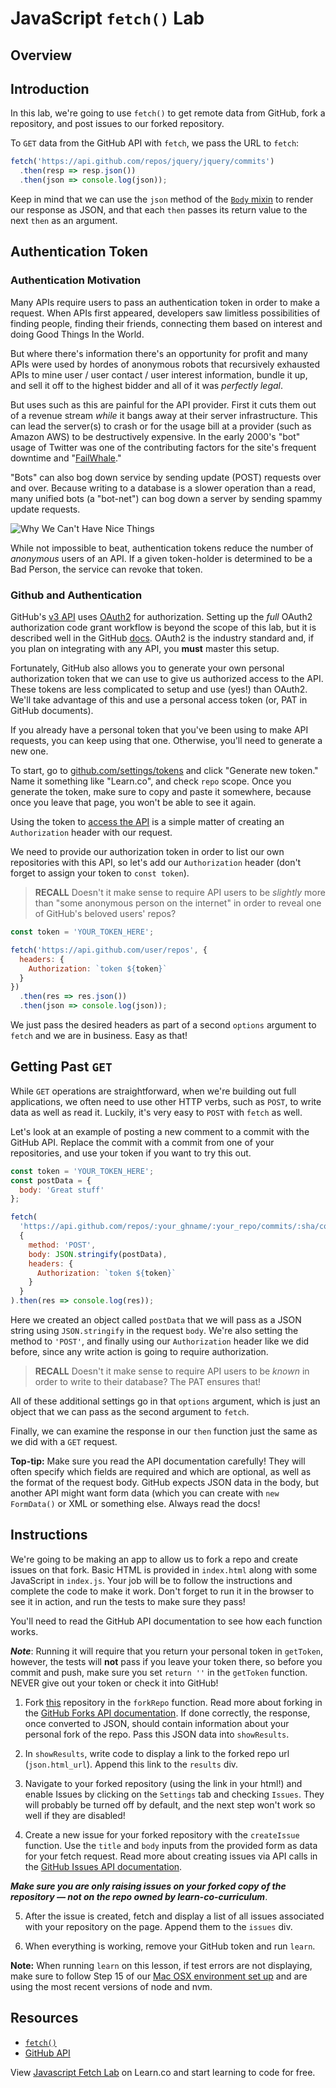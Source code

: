 # JavaScript `fetch()` Lab

## Overview

## Introduction

In this lab, we're going to use `fetch()` to get remote data from GitHub, fork a
repository, and post issues to our forked repository.

To `GET` data from the GitHub API with `fetch`, we pass the URL to `fetch`:

```js
fetch('https://api.github.com/repos/jquery/jquery/commits')
  .then(resp => resp.json())
  .then(json => console.log(json));
```

Keep in mind that we can use the `json` method of the [`Body` mixin][mixin] to
render our response as JSON, and that each `then` passes its return value to the
next `then` as an argument.

## Authentication Token

### Authentication Motivation

Many APIs require users to pass an authentication token in order to make a
request. When APIs first appeared, developers saw limitless possibilities
of finding people, finding their friends, connecting them based on interest
and doing Good Things In the World.

But where there's information there's an opportunity for profit and many APIs
were used by hordes of anonymous robots that recursively exhausted APIs to
mine user / user contact / user interest information, bundle it up, and sell it
off to the highest bidder and all of it was _perfectly legal_.

But uses such as this are painful for the API provider. First it cuts them out
of a revenue stream _while_ it bangs away at their server infrastructure. This
can lead the server(s) to crash or for the usage bill at a provider (such as
Amazon AWS) to be destructively expensive. In the early 2000's "bot" usage of
Twitter was one of the contributing factors for the site's frequent downtime
and "[FailWhale][]."

"Bots" can also bog down service by sending update (POST) requests over and over.
Because writing to a database is a slower operation than a read, many unified
bots (a "bot-net") can bog down a server by sending spammy update requests.

![Why We Can't Have Nice Things](https://media.giphy.com/media/7QOd9u8qQ4Hio/giphy.gif)

While not impossible to beat, authentication tokens reduce the number of _anonymous_
users of an API. If a given token-holder is determined to be a Bad Person, the service
can revoke that token.

### Github and Authentication

GitHub's [v3 API][v3] uses [OAuth2][github oauth] for authorization. Setting up
the _full_ OAuth2 authorization code grant workflow is beyond the scope of this
lab, but it is described well in the GitHub [docs][github oauth]. OAuth2 is the
industry standard and, if you plan on integrating with any API, you **must** master
this setup.

Fortunately, GitHub also allows you to generate your own personal authorization
token that we can use to give us authorized access to the API. These tokens are
less complicated to setup and use (yes!) than OAuth2. We'll take advantage of this
and use a personal access token (or, PAT in GitHub documents).

If you already have a personal token that you've been using to make API
requests, you can keep using that one. Otherwise, you'll need to generate a new
one.

To start, go to [github.com/settings/tokens][tokens] and click "Generate new
token." Name it something like "Learn.co", and check `repo` scope. Once you
generate the token, make sure to copy and paste it somewhere, because once you
leave that page, you won't be able to see it again.

Using the token to [access the API][api] is a simple matter of creating an
`Authorization` header with our request.

We need to provide our authorization token in order to list our own repositories
with this API, so let's add our `Authorization` header (don't forget to assign
your token to `const token`).

> **RECALL** Doesn't it make sense to require API users to be _slightly_ more than
"some anonymous person on the internet" in order to reveal one of GitHub's beloved
users' repos?

```js
const token = 'YOUR_TOKEN_HERE';

fetch('https://api.github.com/user/repos', {
  headers: {
    Authorization: `token ${token}`
  }
})
  .then(res => res.json())
  .then(json => console.log(json));
```

We just pass the desired headers as part of a second `options` argument to
`fetch` and we are in business. Easy as that!

## Getting Past `GET`

While `GET` operations are straightforward, when we're building out full
applications, we often need to use other HTTP verbs, such as `POST`, to write
data as well as read it. Luckily, it's very easy to `POST` with `fetch` as well.

Let's look at an example of posting a new comment to a commit with the GitHub
API. Replace the commit with a commit from one of your repositories, and use
your token if you want to try this out.

```js
const token = 'YOUR_TOKEN_HERE';
const postData = {
  body: 'Great stuff'
};

fetch(
  'https://api.github.com/repos/:your_ghname/:your_repo/commits/:sha/comments',
  {
    method: 'POST',
    body: JSON.stringify(postData),
    headers: {
      Authorization: `token ${token}`
    }
  }
).then(res => console.log(res));
```

Here we created an object called `postData` that we will pass as a JSON string
using `JSON.stringify` in the request `body`. We're also setting the method to
`'POST'`, and finally using our `Authorization` header like we did before, since
any write action is going to require authorization.

> **RECALL** Doesn't it make sense to require API users to be _known_ in order to
write to their database? The PAT ensures that!

All of these additional settings go in that `options` argument, which is just an
object that we can pass as the second argument to `fetch`.

Finally, we can examine the response in our `then` function just the same as we
did with a `GET` request.

**Top-tip:** Make sure you read the API documentation carefully! They will often
specify which fields are required and which are optional, as well as the format
of the request body. GitHub expects JSON data in the body, but another API might
want form data (which you can create with `new FormData()` or XML or something
else. Always read the docs!

## Instructions

We're going to be making an app to allow us to fork a repo and create issues on
that fork. Basic HTML is provided in `index.html` along with some JavaScript in
`index.js`. Your job will be to follow the instructions and complete the code to
make it work. Don't forget to run it in the browser to see it in action, and run
the tests to make sure they pass!

You'll need to read the GitHub API documentation to see how each function works.

**_Note_**: Running it will require that you return your personal token in
`getToken`, however, the tests will **not** pass if you leave your token
there, so before you commit and push, make sure you set `return ''` in the
`getToken` function. NEVER give out your token or check it into GitHub!

1.  Fork [this][fetchlab] repository in the `forkRepo` function. Read more about
    forking in the [GitHub Forks API documentation][forks]. If done correctly,
    the response, once converted to JSON, should contain information about your
    personal fork of the repo. Pass this JSON data into `showResults`.

2.  In `showResults`, write code to display a link to the forked repo url
    (`json.html_url`). Append this link to the `results` div.

3.  Navigate to your forked repository (using the link in your html!) and enable
    Issues by clicking on the `Settings` tab and checking `Issues`. They will
    probably be turned off by default, and the next step won't work so well if they
    are disabled!

4.  Create a new issue for your forked repository with the `createIssue`
    function. Use the `title` and `body` inputs from the provided form as data for
    your fetch request. Read more about creating issues via API calls in the
    [GitHub Issues API documentation][v3issues].

**_Make sure you are only raising issues on your forked copy of the repository — not on the repo owned by learn-co-curriculum_**.

5.  After the issue is created, fetch and display a list of all issues associated
    with your repository on the page. Append them to the `issues` div.

6.  When everything is working, remove your GitHub token and run `learn`.

**Note:** When running `learn` on this lesson, if test errors are not
displaying, make sure to follow Step 15 of our [Mac OSX environment set up][setup]
and are using the most recent versions of node and nvm.

## Resources

- [`fetch()`](https://developer.mozilla.org/en-US/docs/Web/API/Fetch_API)
- [GitHub API](https://developer.github.com/v3/)

[github oauth]: https://developer.github.com/v3/oauth_authorizations/
[tokens]: https://github.com/settings/tokens
[v3]: https://developer.github.com/v3/
[v3issues]: https://developer.github.com/v3/issues/
[forks]: https://developer.github.com/v3/repos/forks/
[fetchlab]: https://github.com/learn-co-curriculum/js-ajax-fetch-lab
[api]: https://developer.github.com/apps/building-integrations/setting-up-and-registering-oauth-apps/about-authorization-options-for-oauth-apps/#3-use-the-access-token-to-access-the-api
[mixin]: https://developer.mozilla.org/en-US/docs/Web/API/Body
[setup]: http://help.learn.co/technical-support/local-environment/mac-osx-manual-environment-set-up
[FailWhale]: http://www.yiyinglu.com/?portfolio=lifting-a-dreamer-aka-twitter-fail-whale

<p data-visibility='hidden'>View <a href='https://learn.co/lessons/js-ajax-fetch-lab' title='JavaScript Fetch Lab'>Javascript Fetch Lab</a> on Learn.co and start learning to code for free.</p>
